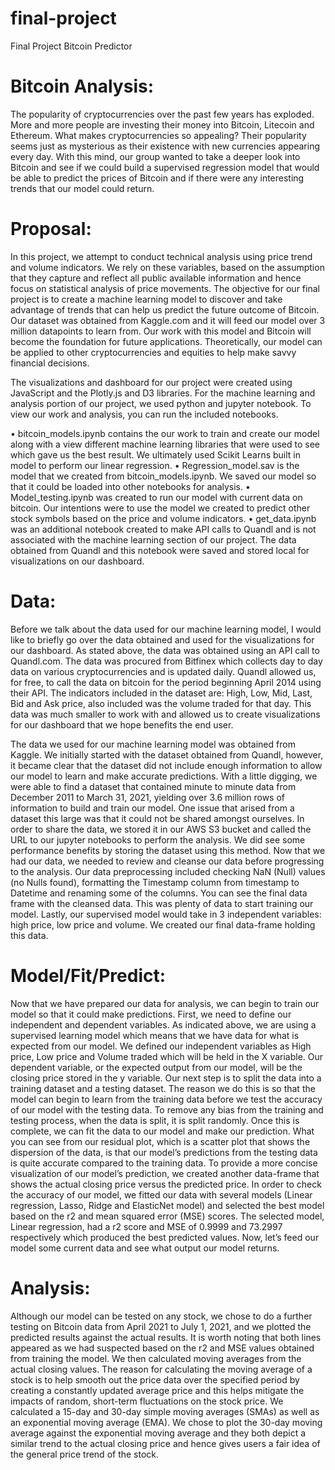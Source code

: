 # final-project
Final Project Bitcoin Predictor

# Bitcoin Analysis:

The popularity of cryptocurrencies over the past few years has exploded. More and more people are investing their money into Bitcoin, Litecoin and Ethereum. What makes cryptocurrencies so appealing? Their popularity seems just as mysterious as their existence with new currencies appearing every day. With this mind, our group wanted to take a deeper look into Bitcoin and see if we could build a supervised regression model that would be able to predict the prices of Bitcoin and if there were any interesting trends that our model could return.

# Proposal: 

In this project, we attempt to conduct technical analysis using price trend and volume indicators. We rely on these variables, based on the assumption that they capture and reflect all public available information and hence focus on statistical analysis of price movements. The objective for our final project is to create a machine learning model to discover and take advantage of trends that can help us predict the future outcome of Bitcoin. Our dataset was obtained from Kaggle.com and it will feed our model over 3 million datapoints to learn from. Our work with this model and Bitcoin will become the foundation for future applications. Theoretically, our model can be applied to other cryptocurrencies and equities to help make savvy financial decisions.

The visualizations and dashboard for our project were created using JavaScript and the Plotly.js and D3 libraries. For the machine learning and analysis portion of our project, we used python and jupyter notebook. To view our work and analysis, you can run the included notebooks.

•	bitcoin_models.ipynb contains the our work to train and create our model along with a view different machine learning libraries that were used to see which gave us the best result. We ultimately used Scikit Learns built in model to perform our linear regression.
•	Regression_model.sav is the model that we created from bitcoin_models.ipynb. We saved our model so that it could be loaded into other notebooks for analysis.
•	Model_testing.ipynb was created to run our model with current data on bitcoin. Our intentions were to use the model we created to predict other stock symbols based on the price and volume indicators.
•	get_data.ipynb was an additional notebook created to make API calls to Quandl and is not associated with the machine learning section of our project. The data obtained from Quandl and this notebook were saved and stored local for visualizations on our dashboard.

# Data:

Before we talk about the data used for our machine learning model, I would like to briefly go over the data obtained and used for the visualizations for our dashboard. As stated above, the data was obtained using an API call to Quandl.com. The data was procured from Bitfinex which collects day to day data on various cryptocurrencies and is updated daily. Quandl allowed us, for free, to call the data on bitcoin for the period beginning April 2014 using their API. The indicators included in the dataset are: High, Low, Mid, Last, Bid and Ask price, also included was the volume traded for that day. This data was much smaller to work with and allowed us to create visualizations for our dashboard that we hope benefits the end user. 

The data we used for our machine learning model was obtained from Kaggle. We initially started with the dataset obtained from Quandl, however, it became clear that the dataset did not include enough information to allow our model to learn and make accurate predictions. With a little digging, we were able to find a dataset that contained minute to minute data from December 2011 to March 31, 2021, yielding over 3.6 million rows of information to build and train our model. One issue that arised from a dataset this large was that it could not be shared amongst ourselves. In order to share the data, we stored it in our AWS S3 bucket and called the URL to our jupyter notebooks to perform the analysis. We did see some performance benefits by storing the dataset using this method. Now that we had our data, we needed to review and cleanse our data before progressing to the analysis. Our data preprocessing included checking NaN (Null) values (no Nulls found), formatting the Timestamp column from timestamp to Datetime and renaming some of the columns. You can see the final data frame with the cleansed data. This was plenty of data to start training our model. Lastly, our supervised model would take in 3 independent variables: high price, low price and volume. We created our final data-frame holding this data.


# Model/Fit/Predict:

Now that we have prepared our data for analysis, we can begin to train our model so that it could make predictions. First, we need to define our independent and dependent variables. As indicated above, we are using a supervised learning model which means that we have data for what is expected from our model. We defined our independent variables as High price, Low price and Volume traded which will be held in the X variable. Our dependent variable, or the expected output from our model, will be the closing price stored in the y variable. Our next step is to split the data into a training dataset and a testing dataset. The reason we do this is so that the model can begin to learn from the training data before we test the accuracy of our model with the testing data. To remove any bias from the training and testing process, when the data is split, it is split randomly. Once this is complete, we can fit the data to our model and make our prediction. What you can see from our residual plot, which is a scatter plot that shows the dispersion of the data, is that our model’s predictions from the testing data is quite accurate compared to the training data. To provide a more concise visualization of our model’s prediction, we created another data-frame that shows the actual closing price versus the predicted price. In order to check the accuracy of our model, we fitted our data with several models (Linear regression, Lasso, Ridge and ElasticNet model) and selected the best model based on the r2 and mean squared error (MSE) scores. The selected model, Linear regression, had a r2 score and MSE of 0.9999 and 73.2997 respectively which produced the best predicted values. Now, let’s feed our model some current data and see what output our model returns.

# Analysis:

Although our model can be tested on any stock, we chose to do a further testing on Bitcoin data from April 2021 to July 1, 2021, and we plotted the predicted results against the actual results. It is worth noting that both lines appeared as we had suspected based on the r2 and MSE values obtained from training the model. We then calculated moving averages from the actual closing values. The reason for calculating the moving average of a stock is to help smooth out the price data over the specified period by creating a constantly updated average price and this helps mitigate the impacts of random, short-term fluctuations on the stock price. We calculated a 15-day and 30-day simple moving averages (SMAs) as well as an exponential moving average (EMA). We chose to plot the 30-day moving average against the exponential moving average and they both depict a similar trend to the actual closing price and hence gives users a fair idea of the general price trend of the stock.
